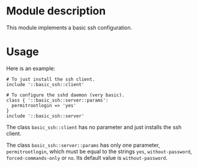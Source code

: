 # Module description

This module implements a basic ssh configuration.

# Usage

Here is an example:

```puppet
# To just install the ssh client.
include '::basic_ssh::client'

# To configure the sshd daemon (very basic).
class { '::basic_ssh::server::params':
  permitrootlogin => 'yes'
}
include '::basic_ssh::server'
```

The class `basic_ssh::client` has no parameter and just
installs the ssh client.

The class `basic_ssh::server::params` has only one parameter,
`permitrootlogin`, which must be equal to the strings
`yes`, `without-password`, `forced-commands-only` or `no`.
Its default value is `without-password`.


